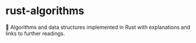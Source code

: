 # rust-algorithms
📝 Algorithms and data structures implemented in Rust with explanations and links to further readings.
